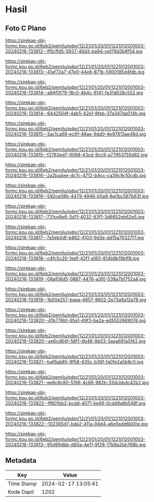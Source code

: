 # Hasil

## Foto C Plano

https://sirekap-obj-formc.kpu.go.id/6eb2/pemilu/pdpr/12/21/01/20/01/1221012001003-20240216-133812--ff5cffd5-5937-46d3-ba94-ce179d3b8f54.jpg

https://sirekap-obj-formc.kpu.go.id/6eb2/pemilu/pdpr/12/21/01/20/01/1221012001003-20240216-133813--41af72a7-47e0-44e6-871b-5900185d4fdb.jpg

https://sirekap-obj-formc.kpu.go.id/6eb2/pemilu/pdpr/12/21/01/20/01/1221012001003-20240216-133814--a94f0f79-18c0-4b4c-9141-fa31d628c552.jpg

https://sirekap-obj-formc.kpu.go.id/6eb2/pemilu/pdpr/12/21/01/20/01/1221012001003-20240216-133814--6442504f-4ab5-42e1-8feb-37a347da014b.jpg

https://sirekap-obj-formc.kpu.go.id/6eb2/pemilu/pdpr/12/21/01/20/01/1221012001003-20240216-133815--3ac1ca69-ec91-48ae-9dd0-4e97813ae48d.jpg

https://sirekap-obj-formc.kpu.go.id/6eb2/pemilu/pdpr/12/21/01/20/01/1221012001003-20240216-133815--f2763ed7-9068-43cd-9cc9-a77953755d82.jpg

https://sirekap-obj-formc.kpu.go.id/6eb2/pemilu/pdpr/12/21/01/20/01/1221012001003-20240216-133816--2a2ba4ee-dc7c-4712-b4cc-ca39c9c10cdb.jpg

https://sirekap-obj-formc.kpu.go.id/6eb2/pemilu/pdpr/12/21/01/20/01/1221012001003-20240216-133816--592ce08b-4479-4946-b5a9-8e0bc567b63f.jpg

https://sirekap-obj-formc.kpu.go.id/6eb2/pemilu/pdpr/12/21/01/20/01/1221012001003-20240216-133817--731ce8e6-3d11-4032-83f1-3d6652eb62e5.jpg

https://sirekap-obj-formc.kpu.go.id/6eb2/pemilu/pdpr/12/21/01/20/01/1221012001003-20240216-133817--7a5eb0df-b862-4103-9d3e-dd15a76327f7.jpg

https://sirekap-obj-formc.kpu.go.id/6eb2/pemilu/pdpr/12/21/01/20/01/1221012001003-20240216-133818--c4fc5c20-1edf-42f1-a160-814b8b19bff8.jpg

https://sirekap-obj-formc.kpu.go.id/6eb2/pemilu/pdpr/12/21/01/20/01/1221012001003-20240216-133819--08af06d5-0867-4476-a3f0-538a7bf752a4.jpg

https://sirekap-obj-formc.kpu.go.id/6eb2/pemilu/pdpr/12/21/01/20/01/1221012001003-20240216-133819--1b00e257-baea-4857-8602-2e73a9a12a78.jpg

https://sirekap-obj-formc.kpu.go.id/6eb2/pemilu/pdpr/12/21/01/20/01/1221012001003-20240216-133820--41b776b1-65a1-49f3-be2a-ed5552669076.jpg

https://sirekap-obj-formc.kpu.go.id/6eb2/pemilu/pdpr/12/21/01/20/01/1221012001003-20240216-133820--ae6cd64f-58f1-4b46-9b03-3aea691a0f42.jpg

https://sirekap-obj-formc.kpu.go.id/6eb2/pemilu/pdpr/12/21/01/20/01/1221012001003-20240216-133821--baf6ab85-9f58-435c-b36f-fa0fe2a5b8c0.jpg

https://sirekap-obj-formc.kpu.go.id/6eb2/pemilu/pdpr/12/21/01/20/01/1221012001003-20240216-133821--ee6c6c80-5196-4c68-982b-33dcbbdc42b2.jpg

https://sirekap-obj-formc.kpu.go.id/6eb2/pemilu/pdpr/12/21/01/20/01/1221012001003-20240216-133822--ff801bb2-bcdd-4071-be66-0cdd9a8b548f.jpg

https://sirekap-obj-formc.kpu.go.id/6eb2/pemilu/pdpr/12/21/01/20/01/1221012001003-20240216-133822--102365d7-bda2-411a-94d4-a6e9add6b00e.jpg

https://sirekap-obj-formc.kpu.go.id/6eb2/pemilu/pdpr/12/21/01/20/01/1221012001003-20240216-133813--95d99dbb-d60a-4e11-9f28-17b9a2bb768b.jpg


## Metadata

| Key        | Value               |
| ---------- | ------------------- |
| Time Stamp | 2024-02-17 13:05:41 |
| Kode Dapil | 1202                |



